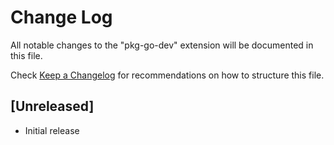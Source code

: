 # Change Log

All notable changes to the "pkg-go-dev" extension will be documented in this file.

Check [Keep a Changelog](http://keepachangelog.com/) for recommendations on how to structure this file.

## [Unreleased]

- Initial release